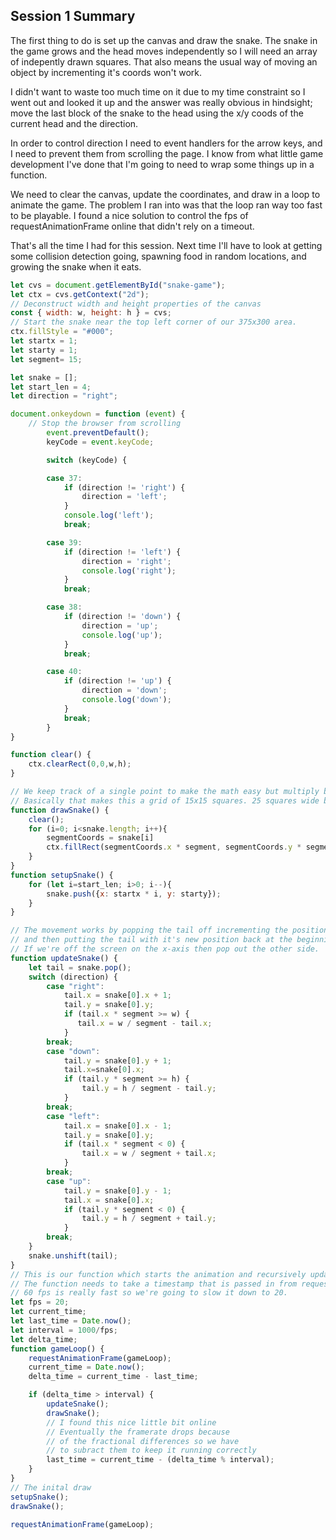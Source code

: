 ## Session 1 Summary
The first thing to do is set up the canvas and draw the snake. The snake in the game grows and the head moves independently so I will need an array of indepently drawn squares. That also means the usual way of moving an object by incrementing it's coords won't work.

I didn't want to waste too much time on it due to my time constraint so I went out and looked it up and the answer was really obvious in hindsight; move the last block of the snake to the head using the x/y coods of the current head and the direction. 

In order to control direction I need to event handlers for the arrow keys, and I need to prevent them from scrolling the page. I know from what little game development I've done that I'm going to need to wrap some things up in a function. 

We need to clear the canvas, update the coordinates, and draw in a loop to animate the game. The problem I ran into was that the loop ran way too fast to be playable. I found a nice solution to control the fps of requestAnimationFrame online that didn't rely on a timeout.

That's all the time I had for this session. Next time I'll have to look at getting some collision detection going, spawning food in random locations, and growing the snake when it eats.

```javascript
let cvs = document.getElementById("snake-game");
let ctx = cvs.getContext("2d");
// Deconstruct width and height properties of the canvas
const { width: w, height: h } = cvs;
// Start the snake near the top left corner of our 375x300 area.
ctx.fillStyle = "#000";
let startx = 1;
let starty = 1;
let segment= 15;

let snake = [];
let start_len = 4;
let direction = "right";

document.onkeydown = function (event) {
    // Stop the browser from scrolling
        event.preventDefault();
        keyCode = event.keyCode;

        switch (keyCode) {

        case 37:
            if (direction != 'right') {
                direction = 'left';
            }
            console.log('left');
            break;

        case 39:
            if (direction != 'left') {
                direction = 'right';
                console.log('right');
            }
            break;

        case 38:
            if (direction != 'down') {
                direction = 'up';
                console.log('up');
            }
            break;

        case 40:
            if (direction != 'up') {
                direction = 'down';
                console.log('down');
            }
            break;
        }
}

function clear() {
    ctx.clearRect(0,0,w,h);
}

// We keep track of a single point to make the math easy but multiply by side of a segment when drawing
// Basically that makes this a grid of 15x15 squares. 25 squares wide by 20 squares tall.
function drawSnake() {
    clear();
    for (i=0; i<snake.length; i++){
        segmentCoords = snake[i]
        ctx.fillRect(segmentCoords.x * segment, segmentCoords.y * segment, segment, segment);
    }
}
function setupSnake() {
    for (let i=start_len; i>0; i--){
        snake.push({x: startx * i, y: starty});
    }
}

// The movement works by popping the tail off incrementing the position from the head
// and then putting the tail with it's new position back at the beginning of the array.
// If we're off the screen on the x-axis then pop out the other side.
function updateSnake() {
    let tail = snake.pop();
    switch (direction) {
        case "right":
            tail.x = snake[0].x + 1;
            tail.y = snake[0].y;
            if (tail.x * segment >= w) {
               tail.x = w / segment - tail.x;
            }
        break;
        case "down":
            tail.y = snake[0].y + 1;
            tail.x=snake[0].x;
            if (tail.y * segment >= h) {
                tail.y = h / segment - tail.y;
            }
        break;
        case "left":
            tail.x = snake[0].x - 1;
            tail.y = snake[0].y;
            if (tail.x * segment < 0) {
                tail.x = w / segment + tail.x;
            }
        break;
        case "up":
            tail.y = snake[0].y - 1;
            tail.x = snake[0].x;
            if (tail.y * segment < 0) {
                tail.y = h / segment + tail.y;
            }
        break;
    }
    snake.unshift(tail);
}
// This is our function which starts the animation and recursively updates
// The function needs to take a timestamp that is passed in from requestAnimation frame.
// 60 fps is really fast so we're going to slow it down to 20.
let fps = 20;
let current_time;
let last_time = Date.now();
let interval = 1000/fps;
let delta_time;
function gameLoop() {
    requestAnimationFrame(gameLoop);
    current_time = Date.now();
    delta_time = current_time - last_time;

    if (delta_time > interval) {
        updateSnake();
        drawSnake();
        // I found this nice little bit online
        // Eventually the framerate drops because
        // of the fractional differences so we have
        // to subract them to keep it running correctly
        last_time = current_time - (delta_time % interval);
    }
}
// The inital draw
setupSnake();
drawSnake();

requestAnimationFrame(gameLoop);

```

